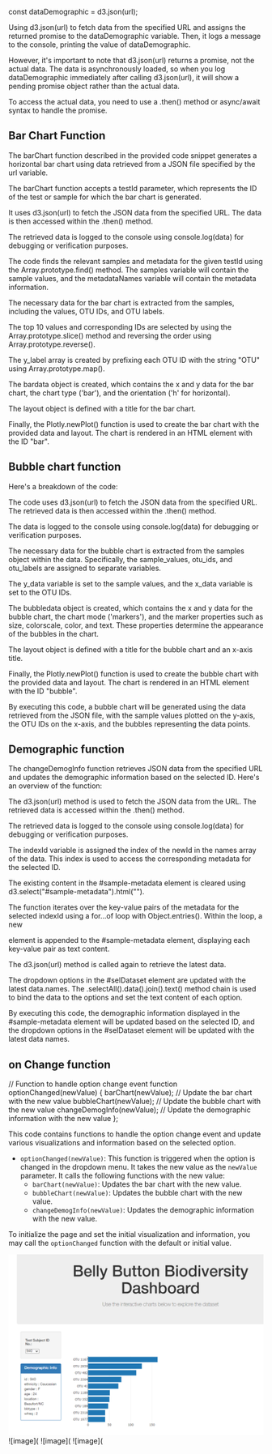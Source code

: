 

const dataDemographic = d3.json(url);

Using d3.json(url) to fetch data from the specified URL and assigns the returned promise to the dataDemographic variable. Then, it logs a message to the console, printing the value of dataDemographic.

However, it's important to note that d3.json(url) returns a promise, not the actual data. The data is asynchronously loaded, so when you log dataDemographic immediately after calling d3.json(url), it will show a pending promise object rather than the actual data.

To access the actual data, you need to use a .then() method or async/await syntax to handle the promise.

## Bar Chart Function
The barChart function described in the provided code snippet generates a horizontal bar chart using data retrieved from a JSON file specified by the url variable.

The barChart function accepts a testId parameter, which represents the ID of the test or sample for which the bar chart is generated.

It uses d3.json(url) to fetch the JSON data from the specified URL. The data is then accessed within the .then() method.

The retrieved data is logged to the console using console.log(data) for debugging or verification purposes.

The code finds the relevant samples and metadata for the given testId using the Array.prototype.find() method. The samples variable will contain the sample values, and the metadataNames variable will contain the metadata information.

The necessary data for the bar chart is extracted from the samples, including the values, OTU IDs, and OTU labels.

The top 10 values and corresponding IDs are selected by using the Array.prototype.slice() method and reversing the order using Array.prototype.reverse().

The y_label array is created by prefixing each OTU ID with the string "OTU" using Array.prototype.map().

The bardata object is created, which contains the x and y data for the bar chart, the chart type ('bar'), and the orientation ('h' for horizontal).

The layout object is defined with a title for the bar chart.

Finally, the Plotly.newPlot() function is used to create the bar chart with the provided data and layout. The chart is rendered in an HTML element with the ID "bar".

## Bubble chart function
Here's a breakdown of the code:

The code uses d3.json(url) to fetch the JSON data from the specified URL. The retrieved data is then accessed within the .then() method.

The data is logged to the console using console.log(data) for debugging or verification purposes.

The necessary data for the bubble chart is extracted from the samples object within the data. Specifically, the sample_values, otu_ids, and otu_labels are assigned to separate variables.

The y_data variable is set to the sample values, and the x_data variable is set to the OTU IDs.

The bubbledata object is created, which contains the x and y data for the bubble chart, the chart mode ('markers'), and the marker properties such as size, colorscale, color, and text. These properties determine the appearance of the bubbles in the chart.

The layout object is defined with a title for the bubble chart and an x-axis title.

Finally, the Plotly.newPlot() function is used to create the bubble chart with the provided data and layout. The chart is rendered in an HTML element with the ID "bubble".

By executing this code, a bubble chart will be generated using the data retrieved from the JSON file, with the sample values plotted on the y-axis, the OTU IDs on the x-axis, and the bubbles representing the data points.





## Demographic function
The changeDemogInfo function retrieves JSON data from the specified URL and updates the demographic information based on the selected ID. Here's an overview of the function:

The d3.json(url) method is used to fetch the JSON data from the URL. The retrieved data is accessed within the .then() method.

The retrieved data is logged to the console using console.log(data) for debugging or verification purposes.

The indexId variable is assigned the index of the newId in the names array of the data. This index is used to access the corresponding metadata for the selected ID.

The existing content in the #sample-metadata element is cleared using d3.select("#sample-metadata").html("").

The function iterates over the key-value pairs of the metadata for the selected indexId using a for...of loop with Object.entries(). Within the loop, a new <div> element is appended to the #sample-metadata element, displaying each key-value pair as text content.

The d3.json(url) method is called again to retrieve the latest data.

The dropdown options in the #selDataset element are updated with the latest data.names. The .selectAll().data().join().text() method chain is used to bind the data to the options and set the text content of each option.

By executing this code, the demographic information displayed in the #sample-metadata element will be updated based on the selected ID, and the dropdown options in the #selDataset element will be updated with the latest data names.

## on Change function
// Function to handle option change event
function optionChanged(newValue) {
  barChart(newValue);          // Update the bar chart with the new value
  bubbleChart(newValue);       // Update the bubble chart with the new value
  changeDemogInfo(newValue);    // Update the demographic information with the new value
};

This code contains functions to handle the option change event and update various visualizations and information based on the selected option.

- `optionChanged(newValue)`: This function is triggered when the option is changed in the dropdown menu. It takes the new value as the `newValue` parameter. It calls the following functions with the new value:
    - `barChart(newValue)`: Updates the bar chart with the new value.
    - `bubbleChart(newValue)`: Updates the bubble chart with the new value.
    - `changeDemogInfo(newValue)`: Updates the demographic information with the new value.



To initialize the page and set the initial visualization and information, you may call the `optionChanged` function with the default or initial value.

![image](https://github.com/NoorBelhaj/belly-button-challenge/blob/main/ScreenShots/WelcomePageCapture.PNG)
![image](
![image](
![image](

  





